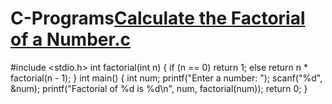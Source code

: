 # C-Programs[Calculate the Factorial of a Number.c](https://github.com/user-attachments/files/22012425/Calculate.the.Factorial.of.a.Number.c)
#include <stdio.h>
int factorial(int n) {
 if (n == 0)
 return 1;
 else
 return n * factorial(n - 1);
}
int main() {
 int num;
 printf("Enter a number: ");
 scanf("%d", &num);
 printf("Factorial of %d is %d\n", num, factorial(num));
 return 0;
}
